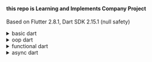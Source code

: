 #### this repo is Learning and Implements Company Project

Based on Flutter 2.8.1, Dart SDK 2.15.1 (null safety)
<details>
<summary> basic dart </summary>

```dart
    1. var 동적할당, 재선언 불가
    2. dynamic 동적할당, 재선언 가능
    3. String 
    4. ${   backtic
    5. String? nullable, ?가 없으면 null 불가
    6. String notNullable!, !는  불용
    7. final 런타임에 값을 몰라도된다. 상수 역활
    8. const 런타임에 값을 알고 있어야한다. 상수 역활
    9. ??=  es6 question mark와 비슷하다. 널이라면 대입해라.
    10. type check operator는 is 로 쓴다. 
    11. !is와 is!을 차이를 알아야 한다.
        - !is는 null을 체크하는 것
        - is!는 타입이 맞으면 false를 리턴한다.
    12. List
        - add 
        - remove(key)
        - asMap
        - 기타 내장 메소드들.
    13. Map
        - keys
        - values
        - addAll
        - remove(key)
    14. Set
        - contains
    15. for Loop
        - Literal for
        - for in
    16. while loop (do while)
    17. enum
    18. function (num, int 차이점)
        - optional parameter
        - named parameter
        - required parameter
        - positional parameter
    19. arrow function
    20. typedef and signature
        - typedef의 signature parameter에 required 매개변수 확인 필요
```
</details>

<details>
    <summary> oop dart </summary>

```dart
    1. constructor
      - class.fromList()
      - imutable programming
      - const constructor함
    2. getter, setter
      - () x, {} o
    3. underScore private
    4. inferitance
      - super()
      - type comparition
      - override
    5. static instance
    6. interface
    7. abstract
    8. generic

```
</details>

<details>
    <summary> functional dart </summary>

```dart
    1. casting
    2. map()
    3. MapEntry()
    4. where, find()와 비슷
    5. reduce, 배열 연산 js reduce()와 비슷
    6. fold reduce의 toString과 값이 다르다 참고하자.
    7. cascading operator, es6의 spread와 같다.
    8. MapToClass
```
</details>


<details>
    <summary> async dart </summary>

CPU를 효육적으로 사용할 수 있는 프로그래밍 기법 
java thread,
go goroutine
dart는 future이다.

```dart
    
```

</details>